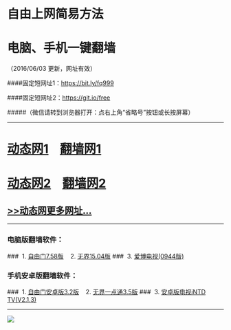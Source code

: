 # 自由上网简易方法
# 电脑、手机一键翻墙
（2016/06/03 更新，网址有效）

####固定短网址1：https://bit.ly/fq999

####固定短网址2：https://git.io/free

#####（微信请转到浏览器打开：点右上角“省略号”按钮或长按屏幕）

***
# <a href="http://dt-1.6od.org/603/1" target="_blank">动态网1</a>&nbsp;&nbsp;&nbsp;&nbsp;<a href="http://fq-1.uzon.org" target="_blank">翻墙网1</a>

# <a href="http://dt-2.ives.tw/603/1" target="_blank">动态网2</a>&nbsp;&nbsp;&nbsp;&nbsp;<a href="http://fq-2.arph.org" target="_blank">翻墙网2</a>

## <a href="http://fq-3.svws.org/urldt0.php/603" target="_blank">>>动态网更多网址...</a>

***

### 电脑版翻墙软件：
###&nbsp;&nbsp;1. <a href="http://fq-4.newca.org/fgget.php?fid=fg758p.zip" target="_blank">自由门7.58版</a>&nbsp;&nbsp;&nbsp;&nbsp;2. <a href="http://fq-4.newca.org/fgget.php?fid=u1504.zip" target="_blank">无界15.04版</a>
###&nbsp;&nbsp;3. <a href="http://fq-4.newca.org/fgget.php?fid=GreeniPPOTV_Setup_Ver12Build944b.zip" target="_blank">爱博电视(0944版)</a>

### 手机安卓版翻墙软件：
###&nbsp;&nbsp;1. <a href="http://fq-4.newca.org/fgget.php?fid=fgma32.apk" target="_blank">自由门安卓版3.2版</a>&nbsp;&nbsp;&nbsp;&nbsp;2. <a href="http://fq-4.newca.org/fgget.php?fid=um3.5.apk" target="_blank">无界一点通3.5版</a>
###&nbsp;&nbsp;3. <a href="http://fq-4.newca.org/fgget.php?fid=iNTD_TV.apk" target="_blank">安卓版电视iNTD TV(V2.1.3)</a>

***

<p><img src="http://fq-5.919.tw/pic/yjfq-20160531ok.png"></p> 
